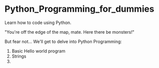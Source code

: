 # Python_Programming_for_dummies
Learn how to code using Python.

"You're off the edge of the map, mate. Here there be monsters!"

But fear not...
We'll get to delve into Python Programming:
1. Basic Hello world program
2. Strings
3. 
